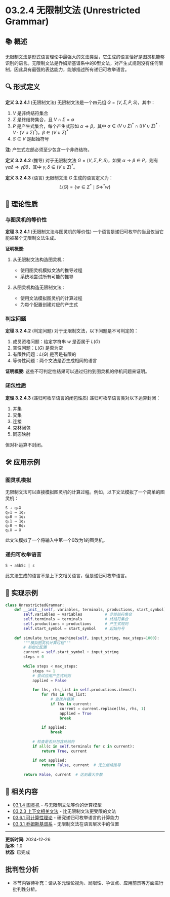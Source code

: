 # 03.2.4 无限制文法 (Unrestricted Grammar)

## 📚 概述

无限制文法是形式语言理论中最强大的文法类型，它生成的语言恰好是图灵机能够识别的语言。无限制文法是乔姆斯基谱系中的0型文法，对产生式规则没有任何限制，因此具有最强的表达能力，能够描述所有递归可枚举语言。

## 🔍 形式定义

**定义 3.2.4.1** (无限制文法)
无限制文法是一个四元组 $G = (V, \Sigma, P, S)$，其中：

1. $V$ 是非终结符集合
2. $\Sigma$ 是终结符集合，且 $V \cap \Sigma = \emptyset$
3. $P$ 是产生式集合，每个产生式形如 $\alpha \to \beta$，其中 $\alpha \in (V \cup \Sigma)^* \cap ((V \cup \Sigma)^* \cdot V \cdot (V \cup \Sigma)^*)$，$\beta \in (V \cup \Sigma)^*$
4. $S \in V$ 是起始符号

**注**: 产生式左部必须至少包含一个非终结符。

**定义 3.2.4.2** (推导)
对于无限制文法 $G = (V, \Sigma, P, S)$，如果 $\alpha \to \beta \in P$，则有 $\gamma \alpha \delta \Rightarrow \gamma \beta \delta$，其中 $\gamma, \delta \in (V \cup \Sigma)^*$。

**定义 3.2.4.3** (语言)
无限制文法 $G$ 生成的语言定义为：
$$L(G) = \{w \in \Sigma^* \mid S \Rightarrow^* w\}$$

## 🔄 理论性质

### 与图灵机的等价性

**定理 3.2.4.1** (无限制文法与图灵机的等价性)
一个语言是递归可枚举的当且仅当它能被某个无限制文法生成。

**证明概要**:

1. 从无限制文法构造图灵机：
   - 使用图灵机模拟文法的推导过程
   - 系统地尝试所有可能的推导

2. 从图灵机构造无限制文法：
   - 使用文法模拟图灵机的计算过程
   - 为每个配置创建对应的产生式

### 判定问题

**定理 3.2.4.2** (判定问题)
对于无限制文法，以下问题是不可判定的：

1. 成员资格问题：给定字符串 $w$ 是否属于 $L(G)$
2. 空性问题：$L(G)$ 是否为空
3. 有限性问题：$L(G)$ 是否是有限的
4. 等价性问题：两个文法是否生成相同的语言

**证明概要**:
这些不可判定性结果可以通过归约到图灵机的停机问题来证明。

### 闭包性质

**定理 3.2.4.3** (递归可枚举语言的闭包性质)
递归可枚举语言类对以下运算封闭：

1. 并集
2. 交集
3. 连接
4. 克林闭包
5. 同态映射

但对补运算不封闭。

## 🛠️ 应用示例

### 图灵机模拟

无限制文法可以直接模拟图灵机的计算过程。例如，以下文法模拟了一个简单的图灵机：

```text
S → q₀X
q₀1 → 1q₀
q₀0 → 1q₁
q₁1 → 1q₁
q₁0 → 0q₁
q₁X → X
```

此文法模拟了一个将输入中第一个0改为1的图灵机。

### 递归可枚举语言

```text
S → aSbSc | ε
```

此文法生成的语言不是上下文相关语言，但是递归可枚举语言。

## 🔗 实现示例

```python
class UnrestrictedGrammar:
    def __init__(self, variables, terminals, productions, start_symbol):
        self.variables = variables          # 非终结符集合
        self.terminals = terminals          # 终结符集合
        self.productions = productions      # 产生式规则
        self.start_symbol = start_symbol    # 起始符号
    
    def simulate_turing_machine(self, input_string, max_steps=1000):
        """模拟图灵机计算过程"""
        # 初始化配置
        current = self.start_symbol + input_string
        steps = 0
        
        while steps < max_steps:
            steps += 1
            # 尝试应用产生式规则
            applied = False
            
            for lhs, rhs_list in self.productions.items():
                for rhs in rhs_list:
                    # 查找并替换
                    if lhs in current:
                        current = current.replace(lhs, rhs, 1)
                        applied = True
                        break
                
                if applied:
                    break
            
            # 检查是否只包含终结符
            if all(c in self.terminals for c in current):
                return True, current
            
            if not applied:
                return False, current  # 无法继续推导
        
        return False, current  # 达到最大步数
```

## 🔗 相关内容

- [03.1.4 图灵机](../03.1_Automata_Theory/03.1.4_Turing_Machine.md) - 与无限制文法等价的计算模型
- [03.2.3 上下文相关文法](03.2.3_Context_Sensitive_Grammar.md) - 比无限制文法更受限的文法
- [03.6.1 可计算性理论](../03.6_Computation_Theory/03.6.1_Computability_Theory.md) - 研究递归可枚举语言的计算能力
- [03.3.1 乔姆斯基谱系](../03.3_Language_Hierarchy/03.3.1_Chomsky_Hierarchy.md) - 无限制文法在语言层次中的位置

---

**更新时间**: 2024-12-26  
**版本**: 1.0  
**状态**: 已完成


## 批判性分析

- 本节内容待补充：请从多元理论视角、局限性、争议点、应用前景等方面进行批判性分析。
